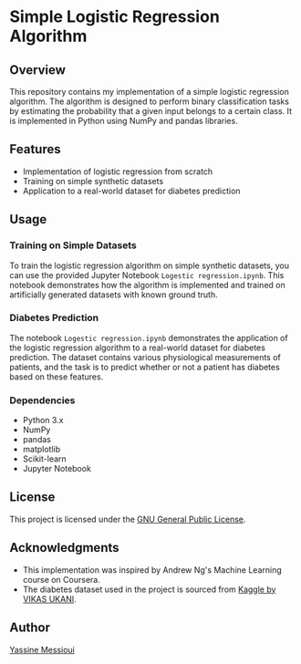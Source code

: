 # Simple Logistic Regression Algorithm

## Overview

This repository contains my implementation of a simple logistic regression algorithm. The algorithm is designed to perform binary classification tasks by estimating the probability that a given input belongs to a certain class. It is implemented in Python using NumPy and pandas libraries.

## Features

- Implementation of logistic regression from scratch
- Training on simple synthetic datasets
- Application to a real-world dataset for diabetes prediction

## Usage

### Training on Simple Datasets

To train the logistic regression algorithm on simple synthetic datasets, you can use the provided Jupyter Notebook `Logestic regression.ipynb`. This notebook demonstrates how the algorithm is implemented and trained on artificially generated datasets with known ground truth.

### Diabetes Prediction

The notebook `Logestic regression.ipynb` demonstrates the application of the logistic regression algorithm to a real-world dataset for diabetes prediction. The dataset contains various physiological measurements of patients, and the task is to predict whether or not a patient has diabetes based on these features.

### Dependencies

- Python 3.x
- NumPy
- pandas
- matplotlib
- Scikit-learn
- Jupyter Notebook

## License

This project is licensed under the [GNU General Public License](https://www.gnu.org/licenses/gpl-3.0.en.html).

## Acknowledgments

- This implementation was inspired by Andrew Ng's Machine Learning course on Coursera.
- The diabetes dataset used in the project is sourced from [Kaggle by VIKAS UKANI](https://www.kaggle.com/datasets/vikasukani/diabetes-data-set).

## Author

[Yassine Messioui](https://github.com/YassineMessioui)
